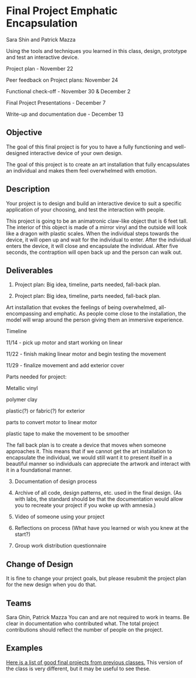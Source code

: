 # Final Project Emphatic Encapsulation

Sara Shin and Patrick Mazza

Using the tools and techniques you learned in this class, design, prototype and test an interactive device.

Project plan - November 22

Peer feedback on Project plans: November 24

Functional check-off - November 30 & December 2

Final Project Presentations - December 7

Write-up and documentation due - December 13

## Objective

The goal of this final project is for you to have a fully functioning and well-designed interactive device of your own design. 

The goal of this project is to create an art installation that fully encapsulates an individual and makes them feel overwhelmed with emotion.

## Description
Your project is to design and build an interactive device to suit a specific application of your choosing, and test the interaction with people. 

This project is going to be an animatronic claw-like object that is 6 feet tall. The interior of this object is made of a mirror vinyl and the outside will look like a dragon with plastic scales. When the individual steps towards the device, it will open up and wait for the individual to enter. After the individual enters the device, it will close and encapsulate the individual. After five seconds, the contraption will open back up and the person can walk out. 


## Deliverables

1. Project plan: Big idea, timeline, parts needed, fall-back plan.

2. Project plan: Big idea, timeline, parts needed, fall-back plan.

Art installation that evokes the feelings of being overwhelmed, all-encompassing and emphatic. 
As people come close to the installation, the model will wrap around the person giving them an immersive experience. 

Timeline

11/14 - pick up motor and start working on linear

11/22 - finish making linear motor and begin testing the movement

11/29 - finalize movement and add exterior cover

Parts needed for project:

Metallic vinyl

polymer clay

plastic(?) or fabric(?) for exterior

parts to convert motor to linear motor

plastic tape to make the movement to be smoother



The fall back plan is to create a device that moves when someone approaches it. This means that if we cannot get the art installation to encapsulate the individual, we would still want it to present itself in a beautiful manner so individuals can appreciate the artwork and interact with it in a foundational manner.



3. Documentation of design process
4. Archive of all code, design patterns, etc. used in the final design. (As with labs, the standard should be that the documentation would allow you to recreate your project if you woke up with amnesia.)



5. Video of someone using your project

6. Reflections on process (What have you learned or wish you knew at the start?)

7. Group work distribution questionnaire

## Change of Design

It is fine to change your project goals, but please resubmit the project plan for the new design when you do that.


## Teams

Sara Ghin, Patrick Mazza
You can and are not required to work in teams. Be clear in documentation who contributed what. The total project contributions should reflect the number of people on the project.

## Examples

[Here is a list of good final projects from previous classes.](https://github.com/FAR-Lab/Developing-and-Designing-Interactive-Devices/wiki/Previous-Final-Projects)
This version of the class is very different, but it may be useful to see these.
